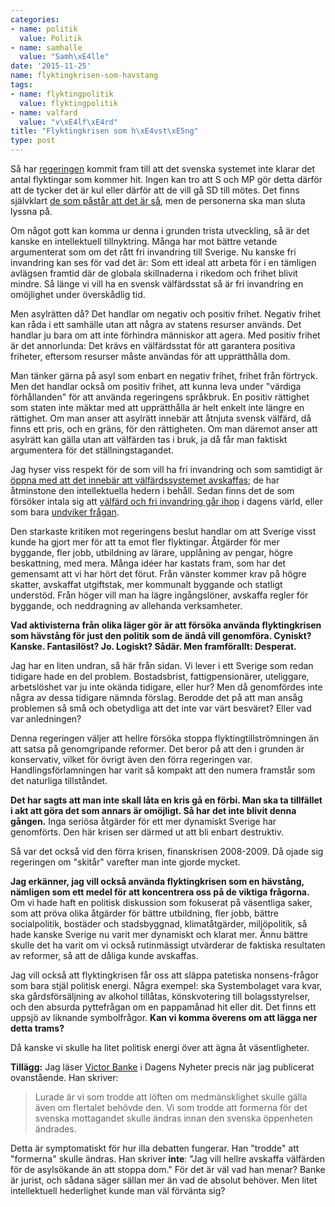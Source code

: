 ```yaml
---
categories:
- name: politik
  value: Politik
- name: samhalle
  value: "Samh\xE4lle"
date: '2015-11-25'
name: flyktingkrisen-som-havstang
tags:
- name: flyktingpolitik
  value: flyktingpolitik
- name: valfard
  value: "v\xE4lf\xE4rd"
title: "Flyktingkrisen som h\xE4vst\xE5ng"
type: post
---
```

Så har [regeringen](http://www.dn.se/nyheter/politik/asa-romson-kampade-mot-tararna-gransen-ar-nadd/) kommit fram till att det svenska systemet inte klarar det antal flyktingar som kommer hit. Ingen kan tro att S och MP gör detta därför att de tycker det är kul eller därför att de vill gå SD till mötes. Det finns självklart [de som påstår att det är så](http://www.dagensarena.se/opinion/marcus-priftis-rasisternas-agenda-ar-det-som-enar-politikerna/), men de personerna ska man sluta lyssna på.

Om något gott kan komma ur denna i grunden trista utveckling, så är det kanske en intellektuell tillnyktring. Många har mot bättre vetande argumenterat som om det rått fri invandring till Sverige. Nu kanske fri invandring kan ses för vad det är: Som ett ideal att arbeta för i en tämligen avlägsen framtid där de globala skillnaderna i rikedom och frihet blivit mindre. Så länge vi vill ha en svensk välfärdsstat så är fri invandring en omöjlighet under överskådlig tid.

Men asylrätten då? Det handlar om negativ och positiv frihet. Negativ frihet kan råda i ett samhälle utan att några av statens resurser används. Det handlar ju bara om att inte förhindra människor att agera. Med positiv frihet är det annorlunda: Det krävs en välfärdsstat för att garantera positiva friheter, eftersom resurser måste användas för att upprätthålla dom.

Man tänker gärna på asyl som enbart en negativ frihet, frihet från förtryck. Men det handlar också om positiv frihet, att kunna leva under "värdiga förhållanden" för att använda regeringens språkbruk. En positiv rättighet som staten inte mäktar med att upprätthålla är helt enkelt inte längre en rättighet. Om man anser att asylrätt innebär att åtnjuta svensk välfärd, då finns ett pris, och en gräns, för den rättigheten. Om man däremot anser att asylrätt kan gälla utan att välfärden tas i bruk, ja då får man faktiskt argumentera för det ställningstagandet.



Jag hyser viss respekt för de som vill ha fri invandring och som samtidigt är [öppna med att det innebär att välfärdssystemet avskaffas](http://www.metro.se/kolumner/johan-norberg-politikerna-raddar-hellre-valfardsstaten-an-manniskoliv/EVHoky!cCFgqaXURJ2CY/); de har åtminstone den intellektuella hedern i behåll. Sedan finns det de som försöker intala sig att [välfärd och fri invandring går ihop](http://www.expressen.se/kultur/anna-hellgren-vi-kan-visst---om-vi-vill/) i dagens värld, eller som bara [undviker frågan](http://www.aftonbladet.se/debatt/article21714794.ab).

Den starkaste kritiken mot regeringens beslut handlar om att Sverige visst kunde ha gjort mer för att ta emot fler flyktingar. Åtgärder för mer byggande, fler jobb, utbildning av lärare, upplåning av pengar, högre beskattning, med mera. Många idéer har kastats fram, som har det gemensamt att vi har hört det förut. Från vänster kommer krav på högre skatter, avskaffat utgiftstak, mer kommunalt byggande och statligt understöd. Från höger vill man ha lägre ingångslöner, avskaffa regler för byggande, och neddragning av allehanda verksamheter.

**Vad aktivisterna från olika läger gör är att försöka använda flyktingkrisen som hävstång för just den politik som de ändå vill genomföra. Cyniskt? Kanske. Fantasilöst? Jo. Logiskt? Sådär. Men framförallt: Desperat.**

Jag har en liten undran, så här från sidan. Vi lever i ett Sverige som redan tidigare hade en del problem. Bostadsbrist, fattigpensionärer, uteliggare, arbetslöshet var ju inte okända tidigare, eller hur? Men då genomfördes inte några av dessa tidigare nämnda förslag. Berodde det på att man ansåg problemen så små och obetydliga att det inte var värt besväret? Eller vad var anledningen?

Denna regeringen väljer att hellre försöka stoppa flyktingtillströmningen än att satsa på genomgripande reformer. Det beror på att den i grunden är konservativ, vilket för övrigt även den förra regeringen var. Handlingsförlamningen har varit så kompakt att den numera framstår som det naturliga tillståndet.

**Det har sagts att man inte skall låta en kris gå en förbi. Man ska ta tillfället i akt att göra det som annars är omöjligt. Så har det inte blivit denna gången.** Inga seriösa åtgärder för ett mer dynamiskt Sverige har genomförts. Den här krisen ser därmed ut att bli enbart destruktiv.

Så var det också vid den förra krisen, finanskrisen 2008-2009. Då ojade sig regeringen om "skitår" varefter man inte gjorde mycket.

**Jag erkänner, jag vill också använda flyktingkrisen som en hävstång, nämligen som ett medel för att koncentrera oss på de viktiga frågorna.** Om vi hade haft en politisk diskussion som fokuserat på väsentliga saker, som att pröva olika åtgärder för bättre utbildning, fler jobb, bättre socialpolitik, bostäder och stadsbyggnad, klimatåtgärder, miljöpolitik, så hade kanske Sverige nu varit mer dynamiskt och klarat mer. Ännu bättre skulle det ha varit om vi också rutinmässigt utvärderar de faktiska resultaten av reformer, så att de dåliga kunde avskaffas.

Jag vill också att flyktingkrisen får oss att släppa patetiska nonsens-frågor som bara stjäl politisk energi. Några exempel: ska Systembolaget vara kvar, ska gårdsförsäljning av alkohol tillåtas, könskvotering till bolagsstyrelser, och den absurda pyttefrågan om en pappamånad hit eller dit. Det finns ett uppsjö av liknande symbolfrågor. **Kan vi komma överens om att lägga ner detta trams?**

Då kanske vi skulle ha litet politisk energi över att ägna åt väsentligheter.

**Tillägg:** Jag läser [Victor Banke](http://www.dn.se/kultur-noje/kulturdebatt/viktor-banke-det-kommer-alltid-att-vara-battre-att-fa-skydd-i-sverige-an-att-stangas-ute/) i Dagens Nyheter precis när jag publicerat ovanstående. Han skriver:

> Lurade är vi som trodde att löften om medmänsklighet skulle gälla även om flertalet behövde den. Vi som trodde att formerna för det svenska mottagandet skulle ändras innan den svenska öppenheten ändrades.

Detta är symptomatiskt för hur illa debatten fungerar. Han "trodde" att "formerna" skulle ändras. Han skriver **inte**: "Jag vill hellre avskaffa välfärden för de asylsökande än att stoppa dom." För det är väl vad han menar? Banke är jurist, och sådana säger sällan mer än vad de absolut behöver. Men litet intellektuell hederlighet kunde man väl förvänta sig?

